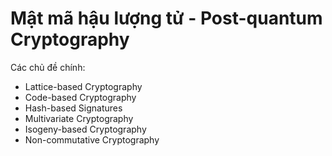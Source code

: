 # Mật mã hậu lượng tử - Post-quantum Cryptography

Các chủ đề chính: 
- Lattice-based Cryptography
- Code-based Cryptography
- Hash-based Signatures
- Multivariate Cryptography
- Isogeny-based Cryptography
- Non-commutative Cryptography
